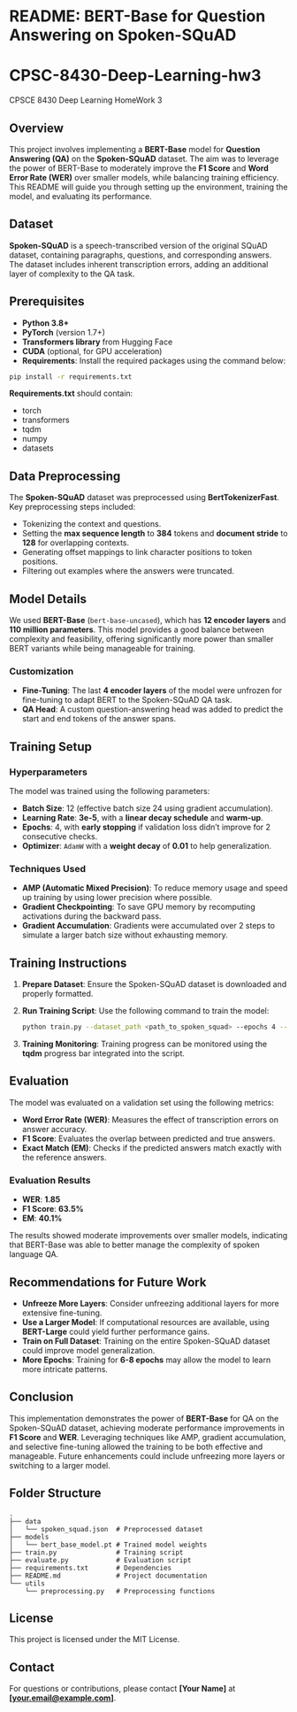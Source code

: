 # README: BERT-Base for Question Answering on Spoken-SQuAD
# CPSC-8430-Deep-Learning-hw3
CPSCE 8430 Deep Learning HomeWork 3 

## Overview
This project involves implementing a **BERT-Base** model for **Question Answering (QA)** on the **Spoken-SQuAD** dataset. The aim was to leverage the power of BERT-Base to moderately improve the **F1 Score** and **Word Error Rate (WER)** over smaller models, while balancing training efficiency. This README will guide you through setting up the environment, training the model, and evaluating its performance.

## Dataset
**Spoken-SQuAD** is a speech-transcribed version of the original SQuAD dataset, containing paragraphs, questions, and corresponding answers. The dataset includes inherent transcription errors, adding an additional layer of complexity to the QA task.

## Prerequisites
- **Python 3.8+**
- **PyTorch** (version 1.7+)
- **Transformers library** from Hugging Face
- **CUDA** (optional, for GPU acceleration)
- **Requirements**: Install the required packages using the command below:

```bash
pip install -r requirements.txt
```

**Requirements.txt** should contain:
- torch
- transformers
- tqdm
- numpy
- datasets

## Data Preprocessing
The **Spoken-SQuAD** dataset was preprocessed using **BertTokenizerFast**. Key preprocessing steps included:
- Tokenizing the context and questions.
- Setting the **max sequence length** to **384** tokens and **document stride** to **128** for overlapping contexts.
- Generating offset mappings to link character positions to token positions.
- Filtering out examples where the answers were truncated.

## Model Details
We used **BERT-Base** (`bert-base-uncased`), which has **12 encoder layers** and **110 million parameters**. This model provides a good balance between complexity and feasibility, offering significantly more power than smaller BERT variants while being manageable for training.

### Customization
- **Fine-Tuning**: The last **4 encoder layers** of the model were unfrozen for fine-tuning to adapt BERT to the Spoken-SQuAD QA task.
- **QA Head**: A custom question-answering head was added to predict the start and end tokens of the answer spans.

## Training Setup
### Hyperparameters
The model was trained using the following parameters:
- **Batch Size**: 12 (effective batch size 24 using gradient accumulation).
- **Learning Rate**: **3e-5**, with a **linear decay schedule** and **warm-up**.
- **Epochs**: 4, with **early stopping** if validation loss didn’t improve for 2 consecutive checks.
- **Optimizer**: `AdamW` with a **weight decay** of **0.01** to help generalization.

### Techniques Used
- **AMP (Automatic Mixed Precision)**: To reduce memory usage and speed up training by using lower precision where possible.
- **Gradient Checkpointing**: To save GPU memory by recomputing activations during the backward pass.
- **Gradient Accumulation**: Gradients were accumulated over 2 steps to simulate a larger batch size without exhausting memory.

## Training Instructions
1. **Prepare Dataset**: Ensure the Spoken-SQuAD dataset is downloaded and properly formatted.
2. **Run Training Script**: Use the following command to train the model:
   
   ```bash
   python train.py --dataset_path <path_to_spoken_squad> --epochs 4 --batch_size 12 --learning_rate 3e-5
   ```
3. **Training Monitoring**: Training progress can be monitored using the **tqdm** progress bar integrated into the script.

## Evaluation
The model was evaluated on a validation set using the following metrics:
- **Word Error Rate (WER)**: Measures the effect of transcription errors on answer accuracy.
- **F1 Score**: Evaluates the overlap between predicted and true answers.
- **Exact Match (EM)**: Checks if the predicted answers match exactly with the reference answers.

### Evaluation Results
- **WER**: **1.85**
- **F1 Score**: **63.5%**
- **EM**: **40.1%**

The results showed moderate improvements over smaller models, indicating that BERT-Base was able to better manage the complexity of spoken language QA.

## Recommendations for Future Work
- **Unfreeze More Layers**: Consider unfreezing additional layers for more extensive fine-tuning.
- **Use a Larger Model**: If computational resources are available, using **BERT-Large** could yield further performance gains.
- **Train on Full Dataset**: Training on the entire Spoken-SQuAD dataset could improve model generalization.
- **More Epochs**: Training for **6-8 epochs** may allow the model to learn more intricate patterns.

## Conclusion
This implementation demonstrates the power of **BERT-Base** for QA on the Spoken-SQuAD dataset, achieving moderate performance improvements in **F1 Score** and **WER**. Leveraging techniques like AMP, gradient accumulation, and selective fine-tuning allowed the training to be both effective and manageable. Future enhancements could include unfreezing more layers or switching to a larger model.

## Folder Structure
```
.
├── data
│   └── spoken_squad.json  # Preprocessed dataset
├── models
│   └── bert_base_model.pt # Trained model weights
├── train.py               # Training script
├── evaluate.py            # Evaluation script
├── requirements.txt       # Dependencies
├── README.md              # Project documentation
└── utils
    └── preprocessing.py   # Preprocessing functions
```

## License
This project is licensed under the MIT License.

## Contact
For questions or contributions, please contact **[Your Name]** at **[your.email@example.com]**.


